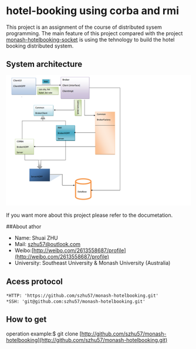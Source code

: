 # hotel-booking using corba and rmi

This project is an assignment of the course of distributed sysem programming. The main feature of this project compared with the project [monash-hotelbooking-socket](https://github.com/szhu57/monash-hotelbooking-socket.git) is using the tehnology to build the hotel booking distributed system. 


## System architecture

![architecture](/images/architecture.png)



If you want more about this project please refer to the documetation.

##About athor
+ Name: Shuai ZHU
+ Mail: szhu57@outlook.com
+ Weibo:[http://weibo.com/2613558687/profile](http://weibo.com/2613558687/profile)
+ University: Southeast University & Monash University (Australia)

## Acess protocol
	*HTTP: 'https://github.com/szhu57/monash-hotelbooking.git' 
	*SSH: 'git@github.com:szhu57/monash-hotelbooking.git'

## How to get 
 operation example:$ git clone [http://github.com/szhu57/monash-hotelbooking](http://github.com/szhu57/monash-hotelbooking.git)